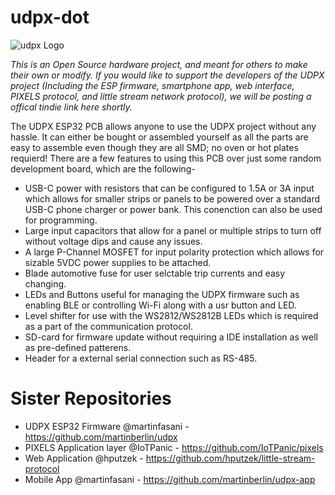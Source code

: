 # udpx-dot

![udpx Logo](http://udpx.fasani.de/udpx-logo.png)

_This is an Open Source hardware project, and meant for others to make their own or modify. If you would like to support the developers of the UDPX project (Including the ESP firmware, smartphone app, web interface, PIXELS protocol, and little stream network protocol), we will be posting a offical tindie link here shortly._

The UDPX ESP32 PCB allows anyone to use the UDPX project without any hassle. It can either be bought or assembled yourself as all the parts are easy to assemble even though they are all SMD; no oven or hot plates requierd! There are a few features to using this PCB over just some random development board, which are the following-

* USB-C power with resistors that can be configured to 1.5A or 3A input which allows for smaller strips or panels to be powered over a standard USB-C phone charger or power bank. This conenction can also be used for programming.
* Large input capacitors that allow for a panel or multiple strips to turn off without voltage dips and cause any issues.
* A large P-Channel MOSFET for input polarity protection which allows for sizable 5VDC power supplies to be attached.
* Blade automotive fuse for user selctable trip currents and easy changing.
* LEDs and Buttons useful for managing the UDPX firmware such as enabling BLE or controlling Wi-Fi along with a usr button and LED.
* Level shifter for use with the WS2812/WS2812B LEDs which is required as a part of the communication protocol.
* SD-card for firmware update without requiring a IDE installation as well as pre-defined patterens.
* Header for a external serial connection such as RS-485.

# Sister Repositories

* UDPX ESP32 Firmware @martinfasani - https://github.com/martinberlin/udpx
* PIXELS Application layer @IoTPanic - https://github.com/IoTPanic/pixels
* Web Application @hputzek - https://github.com/hputzek/little-stream-protocol
* Mobile App @martinfasani - https://github.com/martinberlin/udpx-app 
